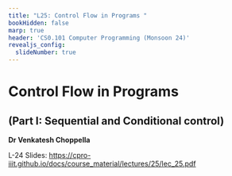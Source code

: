 ```yaml
---
title: "L25: Control Flow in Programs "
bookHidden: false
marp: true
header: 'CS0.101 Computer Programming (Monsoon 24)'
revealjs_config:
  slideNumber: true
---
```

# Control Flow in Programs
## (Part I: Sequential and Conditional control)

__Dr Venkatesh Choppella__ 


L-24 Slides: https://cpro-iiit.github.io/docs/course_material/lectures/25/lec_25.pdf 